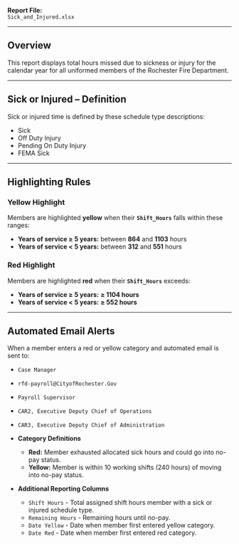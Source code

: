 
**Report File:**  
`Sick_and_Injured.xlsx`  

---

## Overview
This report displays total hours missed due to sickness or injury for the calendar year for all uniformed members of the Rochester Fire Department.

---

## Sick or Injured – Definition
Sick or injured time is defined by these schedule type descriptions:
- Sick  
- Off Duty Injury  
- Pending On Duty Injury  
- FEMA Sick  

---

## Highlighting Rules

### Yellow Highlight
Members are highlighted **yellow** when their **`Shift_Hours`** falls within these ranges:
- **Years of service ≥ 5 years:** between **864** and **1103** hours 
- **Years of service < 5 years:** between **312** and **551** hours  

### Red Highlight
Members are highlighted **red** when their **`Shift_Hours`** exceeds:
- **Years of service ≥ 5 years:** **≥ 1104 hours**   
- **Years of service < 5 years:** **≥ 552 hours**   

---

## Automated Email Alerts ## 
  When a member enters a red or yellow category and automated email is sent to: 
  - `Case Manager`
  - `rfd-payroll@CityofRochester.Gov`
  - `Payroll Supervisor`
  - `CAR2, Executive Deputy Chief of Operations`
  - `CAR3, Executive Deputy Chief of Administration`

- **Category Definitions**  
  - **Red:** Member exhausted allocated sick hours and could go into no-pay status.  
  - **Yellow:** Member is within 10 working shifts (240 hours) of moving into no-pay status.  

- **Additional Reporting Columns**  
  - `Shift Hours` - Total assigned shift hours member with a sick or injured schedule type. 
  - `Remaining Hours` - Remaining hours until no-pay.  
  - `Date Yellow` - Date when member first entered yellow category.  
  - `Date Red` - Date when member first entered red category.